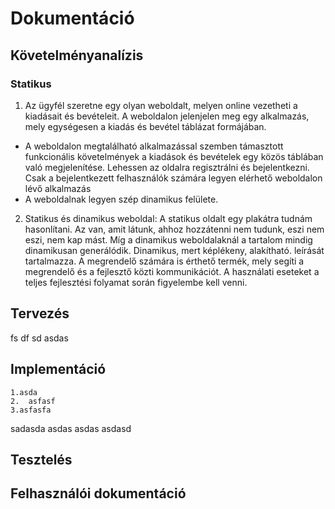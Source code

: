 # Dokumentáció

## Követelményanalízis

### Statikus

1. Az ügyfél szeretne egy olyan weboldalt, melyen online vezetheti a kiadásait és bevételeit. A weboldalon jelenjelen meg egy alkalmazás, mely egységesen a kiadás és bevétel táblázat formájában.
* A weboldalon megtalálható alkalmazással szemben támasztott funkcionális követelmények a kiadások és bevételek egy közös táblában való megjelenítése. Lehessen az oldalra regisztrálni és bejelentkezni. Csak a bejelentkezett felhasználók számára legyen elérhető weboldalon lévő alkalmazás
* A weboldalnak legyen szép dinamikus felülete.
    
2. Statikus és dinamikus weboldal: A statikus oldalt egy plakátra tudnám hasonlítani. Az van, amit látunk, ahhoz hozzátenni nem tudunk, eszi nem eszi, nem kap mást. Míg a dinamikus weboldalaknál a tartalom mindig dinamikusan generálódik. Dinamikus, mert képlékeny, alakítható.
leírását tartalmazza. A megrendelő számára is érthető termék, mely segíti a megrendelő és a
fejlesztő közti kommunikációt. A használati eseteket a teljes fejlesztési folyamat során
figyelembe kell venni.

## Tervezés
fs
df
sd
asdas
## Implementáció
    1.asda  
    2.  asfasf
    3.asfasfa
sadasda
   asdas
   asdas
asdasd
## Tesztelés
## Felhasználói dokumentáció
